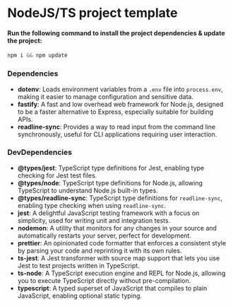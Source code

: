 # NodeJS/TS project template

#### Run the following command to install the project dependencies & update the project:
```powershell
npm i && npm update
```

### Dependencies

- **dotenv**: Loads environment variables from a `.env` file into `process.env`, making it easier to manage configuration and sensitive data.
- **fastify**: A fast and low overhead web framework for Node.js, designed to be a faster alternative to Express, especially suitable for building APIs.
- **readline-sync**: Provides a way to read input from the command line synchronously, useful for CLI applications requiring user interaction.

### DevDependencies

- **@types/jest**: TypeScript type definitions for Jest, enabling type checking for Jest test files.
- **@types/node**: TypeScript type definitions for Node.js, allowing TypeScript to understand Node.js built-in types.
- **@types/readline-sync**: TypeScript type definitions for `readline-sync`, enabling type checking when using `readline-sync`.
- **jest**: A delightful JavaScript testing framework with a focus on simplicity, used for writing unit and integration tests.
- **nodemon**: A utility that monitors for any changes in your source and automatically restarts your server, perfect for development.
- **prettier**: An opinionated code formatter that enforces a consistent style by parsing your code and reprinting it with its own rules.
- **ts-jest**: A Jest transformer with source map support that lets you use Jest to test projects written in TypeScript.
- **ts-node**: A TypeScript execution engine and REPL for Node.js, allowing you to execute TypeScript directly without pre-compilation.
- **typescript**: A typed superset of JavaScript that compiles to plain JavaScript, enabling optional static typing.
